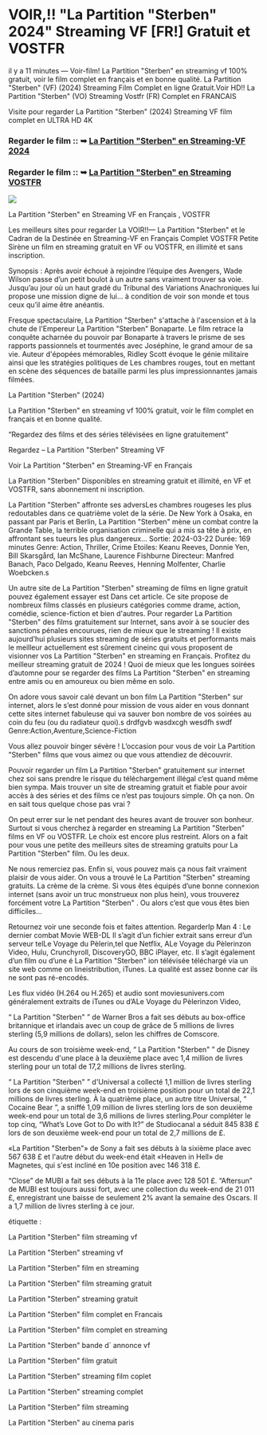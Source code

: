 # VOIR,!! "La Partition "Sterben" 2024" Streaming VF [FR!] Gratuit et VOSTFR

il y a 11 minutes — Voir-film! La Partition "Sterben" en streaming vf 100% gratuit, voir le film complet en français et en bonne qualité. La Partition "Sterben" (VF) (2024) Streaming Film Complet en ligne Gratuit.Voir HD!! La Partition "Sterben" (VO) Streaming Vostfr (FR) Complet en FRANCAIS

Visite pour regarder La Partition "Sterben" (2024) Streaming VF film complet en ULTRA HD 4K

### Regarder le film :: ➥ [La Partition "Sterben" en Streaming-VF 2024](https://t.co/tx6wOaPVgw)

### Regarder le film :: ➥ [La Partition "Sterben" en Streaming VOSTFR](https://t.co/tx6wOaPVgw)

<p dir="auto"><a href="https://t.co/tx6wOaPVgw" title="PLAYNOW" rel="nofollow"><img src="https://i.imgur.com/jhNGoEt.gif" style="max-width: 100%;"></a></p>

La Partition "Sterben" en Streaming VF en Français , VOSTFR

Les meilleurs sites pour regarder La VOIR!!— La Partition "Sterben" et le Cadran de la Destinée en Streaming-VF en Français Complet VOSTFR Petite Sirène un film en streaming gratuit en VF ou VOSTFR, en illimité et sans inscription.

Synopsis : Après avoir échoué à rejoindre l’équipe des Avengers, Wade Wilson passe d’un petit boulot à un autre sans vraiment trouver sa voie. Jusqu’au jour où un haut gradé du Tribunal des Variations Anachroniques lui propose une mission digne de lui… à condition de voir son monde et tous ceux qu’il aime être anéantis.

Fresque spectaculaire, La Partition "Sterben" s'attache à l'ascension et à la chute de l'Empereur La Partition "Sterben" Bonaparte. Le film retrace la conquête acharnée du pouvoir par Bonaparte à travers le prisme de ses rapports passionnels et tourmentés avec Joséphine, le grand amour de sa vie. Auteur d'épopées mémorables, Ridley Scott évoque le génie militaire ainsi que les stratégies politiques de Les chambres rouges, tout en mettant en scène des séquences de bataille parmi les plus impressionnantes jamais filmées.

La Partition "Sterben" (2024)

La Partition "Sterben" en streaming vf 100% gratuit, voir le film complet en français et en bonne qualité.

“Regardez des films et des séries télévisées en ligne gratuitement”

Regardez – La Partition "Sterben" Streaming VF

Voir La Partition "Sterben" en Streaming-VF en Français

La Partition "Sterben" Disponibles en streaming gratuit et illimité, en VF et VOSTFR, sans abonnement ni inscription.

La Partition "Sterben" affronte ses adversLes chambres rougeses les plus redoutables dans ce quatrième volet de la série. De New York à Osaka, en passant par Paris et Berlin, La Partition "Sterben" mène un combat contre la Grande Table, la terrible organisation criminelle qui a mis sa tête à prix, en affrontant ses tueurs les plus dangereux... Sortie: 2024-03-22 Durée: 169 minutes Genre: Action, Thriller, Crime Etoiles: Keanu Reeves, Donnie Yen, Bill Skarsgård, Ian McShane, Laurence Fishburne Directeur: Manfred Banach, Paco Delgado, Keanu Reeves, Henning Molfenter, Charlie Woebcken.s

Un autre site de La Partition "Sterben" streaming de films en ligne gratuit pouvez également essayer est Dans cet article. Ce site propose de nombreux films classés en plusieurs catégories comme drame, action, comédie, science-fiction et bien d'autres. Pour regarder La Partition "Sterben" des films gratuitement sur Internet, sans avoir à se soucier des sanctions pénales encourues, rien de mieux que le streaming ! Il existe aujourd’hui plusieurs sites streaming de séries gratuits et performants mais le meilleur actuellement est sûrement cineinc qui vous proposent de visionner vos La Partition "Sterben" en streaming en Français. Profitez du meilleur streaming gratuit de 2024 ! Quoi de mieux que les longues soirées d’automne pour se regarder des films La Partition "Sterben" en streaming entre amis ou en amoureux ou bien même en solo.

On adore vous savoir calé devant un bon film La Partition "Sterben" sur internet, alors le s’est donné pour mission de vous aider en vous donnant cette sites internet fabuleuse qui va sauver bon nombre de vos soirées au coin du feu (ou du radiateur quoi).s drdfgvb wasdxcgh wesdfh swdf Genre:Action,Aventure,Science-Fiction

Vous allez pouvoir binger sévère ! L’occasion pour vous de voir La Partition "Sterben" films que vous aimez ou que vous attendiez de découvrir.

Pouvoir regarder un film La Partition "Sterben" gratuitement sur internet chez soi sans prendre le risque du téléchargement illégal c’est quand même bien sympa. Mais trouver un site de streaming gratuit et fiable pour avoir accès à des séries et des films ce n’est pas toujours simple. Oh ça non. On en sait tous quelque chose pas vrai ?

On peut errer sur le net pendant des heures avant de trouver son bonheur. Surtout si vous cherchez à regarder en streaming La Partition "Sterben" films en VF ou VOSTFR. Le choix est encore plus restreint. Alors on a fait pour vous une petite des meilleurs sites de streaming gratuits pour La Partition "Sterben" film. Ou les deux.

Ne nous remerciez pas. Enfin si, vous pouvez mais ça nous fait vraiment plaisir de vous aider. On vous a trouvé le La Partition "Sterben" streaming gratuits. La crème de la crème. Si vous êtes équipés d’une bonne connexion internet (sans avoir un truc monstrueux non plus hein), vous trouverez forcément votre La Partition "Sterben" . Ou alors c’est que vous êtes bien difficiles…

Retournez voir une seconde fois et faites attention. RegarderIp Man 4 : Le dernier combat Movie WEB-DL Il s’agit d’un fichier extrait sans erreur d’un serveur telLe Voyage du Pèlerin,tel que Netflix, ALe Voyage du Pèlerinzon Video, Hulu, Crunchyroll, DiscoveryGO, BBC iPlayer, etc. Il s’agit également d’un film ou d’une é La Partition "Sterben" ion télévisée téléchargé via un site web comme on lineistribution, iTunes. La qualité est assez bonne car ils ne sont pas ré-encodés.

Les flux vidéo (H.264 ou H.265) et audio sont moviesunivers.com généralement extraits de iTunes ou d’ALe Voyage du Pèlerinzon Video,

“ La Partition "Sterben" ” de Warner Bros a fait ses débuts au box-office britannique et irlandais avec un coup de grâce de 5 millions de livres sterling (5,9 millions de dollars), selon les chiffres de Comscore.

Au cours de son troisième week-end, “ La Partition "Sterben" ” de Disney est descendu d'une place à la deuxième place avec 1,4 million de livres sterling pour un total de 17,2 millions de livres sterling.

“ La Partition "Sterben" ” d'Universal a collecté 1,1 million de livres sterling lors de son cinquième week-end en troisième position pour un total de 22,1 millions de livres sterling. À la quatrième place, un autre titre Universal, “ Cocaine Bear ”, a sniffé 1,09 million de livres sterling lors de son deuxième week-end pour un total de 3,6 millions de livres sterling.Pour compléter le top cinq, “What’s Love Got to Do with It?” de Studiocanal a séduit 845 838 £ lors de son deuxième week-end pour un total de 2,7 millions de £.

«La Partition "Sterben"» de Sony a fait ses débuts à la sixième place avec 567 638 £ et l'autre début du week-end était «Heaven in Hell» de Magnetes, qui s'est incliné en 10e position avec 146 318 £.

“Close” de MUBI a fait ses débuts à la 11e place avec 128 501 £. “Aftersun” de MUBI est toujours aussi fort, avec une collection du week-end de 21 011 £, enregistrant une baisse de seulement 2% avant la semaine des Oscars. Il a 1,7 million de livres sterling à ce jour.

étiquette :

La Partition "Sterben" film streaming vf

La Partition "Sterben" streaming vf

La Partition "Sterben" film en streaming

La Partition "Sterben" film streaming gratuit

La Partition "Sterben" streaming gratuit

La Partition "Sterben" film complet en Francais

La Partition "Sterben" film complet en streaming

La Partition "Sterben" bande d` annonce vf

La Partition "Sterben" film gratuit

La Partition "Sterben" streaming film coplet

La Partition "Sterben" streaming complet

La Partition "Sterben" film streaming

La Partition "Sterben" au cinema paris
